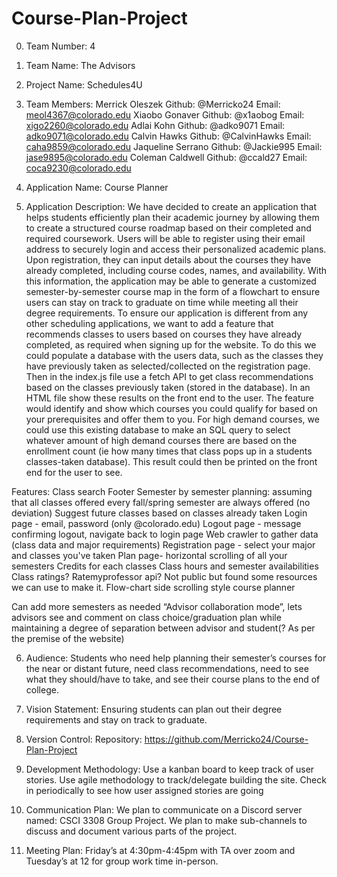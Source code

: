 # Course-Plan-Project
0. Team Number: 4
1. Team Name: The Advisors
2. Project Name: Schedules4U

3. Team Members:
Merrick Oleszek
Github: @Merricko24
Email: meol4367@colorado.edu 
Xiaobo Gonaver 
Github: @x1aobog 
Email: xigo2260@colorado.edu 
Adlai Kohn
Github: @adko9071
Email: adko9071@colorado.edu 
Calvin Hawks
Github: @CalvinHawks
Email: caha9859@colorado.edu
Jaqueline Serrano
Github: @Jackie995
Email: jase9895@colorado.edu 
Coleman Caldwell
Github: @ccald27
Email: coca9230@colorado.edu 

4. Application Name: Course Planner

5. Application Description: 
We have decided to create an application that helps students efficiently plan their academic journey by allowing them to create a structured course roadmap based on their completed and required coursework. Users will be able to register using their email address to securely login and access their personalized academic plans. Upon registration, they can input details about the courses they have already completed, including course codes, names, and availability.
	With this information, the application may be able to generate a customized semester-by-semester course map in the form of a flowchart to ensure users can stay on track to graduate on time while meeting all their degree requirements. To ensure our application is different from any other scheduling applications, we want to add a feature that recommends classes to users based on courses they have already completed, as required when signing up for the website. To do this we could populate a database with the users data, such as the classes they have previously taken as selected/collected on the registration page. Then in the index.js file use a fetch API to get class recommendations based on the classes previously taken (stored in the database). In an HTML file show these results on the front end to the user. The feature would identify and show which courses you could qualify for based on your prerequisites and offer them to you. For high demand courses, we could use this existing database to make an SQL query to select whatever amount of high demand courses there are based on the enrollment count (ie how many times that class pops up in a students classes-taken database). This result could then be printed on the front end for the user to see. 

Features:
Class search
Footer 
Semester by semester planning: assuming that all classes offered every fall/spring semester are always offered (no deviation) 
Suggest future classes based on classes already taken 
Login page - email, password (only @colorado.edu)
Logout page - message confirming logout, navigate back to login page
Web crawler to gather data (class data and major requirements)
Registration page - select your major and classes you've taken
Plan page- horizontal scrolling of all your semesters
Credits for each classes
Class hours and semester availabilities
Class ratings?
Ratemyprofessor api? Not public but found some resources we can use to make it. Flow-chart side scrolling style course planner


Can add more semesters as needed
“Advisor collaboration mode”, lets advisors see and comment on class choice/graduation plan while maintaining a degree of separation between advisor and student(? As per the premise of the website)

6. Audience: 
Students who need help planning their semester’s courses for the near or distant future, need class recommendations, need to see what they should/have to take, and see their course plans to the end of college.

7. Vision Statement: 
Ensuring students can plan out their degree requirements and stay on track to graduate.
8. Version Control: Repository: https://github.com/Merricko24/Course-Plan-Project

9. Development Methodology: Use a kanban board to keep track of user stories. Use agile methodology to track/delegate building the site. Check in periodically to see how user assigned stories are going		

10. Communication Plan: We plan to communicate on a Discord server named: CSCI 3308 Group Project. We plan to make sub-channels to discuss and document various parts of the project.

11. Meeting Plan: Friday’s at 4:30pm-4:45pm with TA over zoom and Tuesday’s at 12 for group work time in-person.
